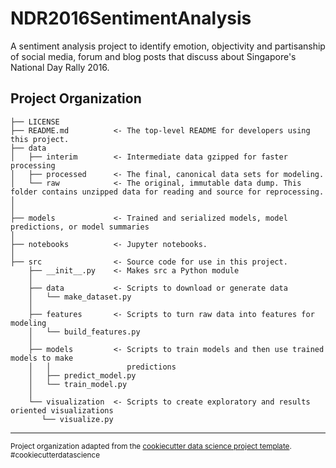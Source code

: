 NDR2016SentimentAnalysis
==============================

A sentiment analysis project to identify emotion, objectivity and partisanship of social media, forum and blog posts that discuss about Singapore's National Day Rally 2016.

Project Organization
------------

    ├── LICENSE
    ├── README.md          <- The top-level README for developers using this project.
    ├── data
    │   ├── interim        <- Intermediate data gzipped for faster processing
    │   ├── processed      <- The final, canonical data sets for modeling.
    │   └── raw            <- The original, immutable data dump. This folder contains unzipped data for reading and source for reprocessing.
    │
    │
    ├── models             <- Trained and serialized models, model predictions, or model summaries
    │
    ├── notebooks          <- Jupyter notebooks. 
    │
    ├── src                <- Source code for use in this project.
        ├── __init__.py    <- Makes src a Python module
        │
        ├── data           <- Scripts to download or generate data
        │   └── make_dataset.py
        │
        ├── features       <- Scripts to turn raw data into features for modeling
        │   └── build_features.py
        │
        ├── models         <- Scripts to train models and then use trained models to make
        │   │                 predictions
        │   ├── predict_model.py
        │   └── train_model.py
        │
        └── visualization  <- Scripts to create exploratory and results oriented visualizations
           └── visualize.py
    
    


--------

<p><small>Project organization adapted from the <a target="_blank" href="https://drivendata.github.io/cookiecutter-data-science/">cookiecutter data science project template</a>. #cookiecutterdatascience</small></p>

